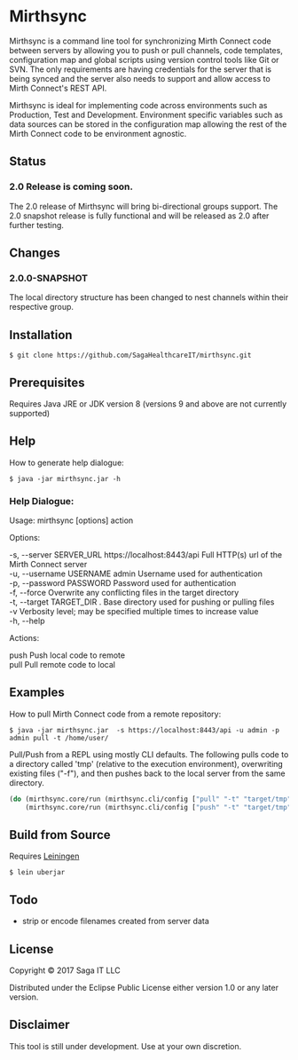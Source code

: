 # Mirthsync

Mirthsync is a command line tool for synchronizing Mirth Connect code
between servers by allowing you to push or pull channels, code
templates, configuration map and global scripts using version control
tools like Git or SVN. The only requirements are having credentials
for the server that is being synced and the server also needs to
support and allow access to Mirth Connect's REST API.

Mirthsync is ideal for implementing code across environments such as
Production, Test and Development. Environment specific variables such
as data sources can be stored in the configuration map allowing the
rest of the Mirth Connect code to be environment agnostic.

## Status
### 2.0 Release is coming soon.
The 2.0 release of Mirthsync will bring bi-directional groups
support. The 2.0 snapshot release is fully functional and will be
released as 2.0 after further testing.

## Changes
### 2.0.0-SNAPSHOT
The local directory structure has been changed to nest channels within
their respective group.

## Installation 

`$ git clone https://github.com/SagaHealthcareIT/mirthsync.git`


## Prerequisites 

Requires Java JRE or JDK version 8 (versions 9 and above are not
currently supported)


## Help

How to generate help dialogue:

`$ java -jar mirthsync.jar -h`

### Help Dialogue:

Usage: mirthsync [options] action

Options:

  -s, --server SERVER_URL  https://localhost:8443/api  Full HTTP(s) url of the Mirth Connect server  
  -u, --username USERNAME  admin                       Username used for authentication  
  -p, --password PASSWORD                              Password used for authentication  
  -f, --force                                          Overwrite any conflicting files in the target directory  
  -t, --target TARGET_DIR  .                           Base directory used for pushing or pulling files  
  -v                                                   Verbosity level; may be specified multiple times to increase value  
  -h, --help
  

Actions:
  
  push     Push local code to remote  
  pull     Pull remote code to local
 


## Examples

How to pull Mirth Connect code from a remote repository:

`$ java -jar mirthsync.jar  -s https://localhost:8443/api -u admin -p admin pull -t /home/user/`

Pull/Push from a REPL using mostly CLI defaults. The following pulls
code to a directory called 'tmp' (relative to the execution
environment), overwriting existing files ("-f"), and then pushes back
to the local server from the same directory.

```clj
(do (mirthsync.core/run (mirthsync.cli/config ["pull" "-t" "target/tmp" "-p" "admin" "-f"]))
    (mirthsync.core/run (mirthsync.cli/config ["push" "-t" "target/tmp" "-p" "admin"])))
```

## Build from Source

Requires [Leiningen](https://leiningen.org/)

`$ lein uberjar`

## Todo

- strip or encode filenames created from server data

## License

Copyright © 2017 Saga IT LLC

Distributed under the Eclipse Public License either version 1.0 or any later version.

## Disclaimer

This tool is still under development. Use at your own discretion. 
